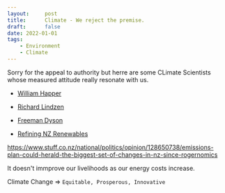 ```yaml
---
layout:     post
title:      Climate - We reject the premise.
draft:      false
date: 2022-01-01
tags: 
    - Environment
    - Climate
---
```


Sorry for the appeal to authority but herre are some CLimate Scientists 
whose measured attitude really resonate with us.

- [William Happer](https://en.wikipedia.org/wiki/William_Happer)
- [Richard Lindzen](https://en.wikipedia.org/wiki/Richard_Lindzen)
- [Freeman Dyson](https://en.wikipedia.org/wiki/Freeman_Dyson)

- [Refining NZ Renewables](https://www.mbie.govt.nz/dmsdocument/12087-refining-nz-accelerating-renewable-energy-and-energy-efficiency-submission-pdf)


https://www.stuff.co.nz/national/politics/opinion/128650738/emissions-plan-could-herald-the-biggest-set-of-changes-in-nz-since-rogernomics


It doesn't immprove our livelihoods as our energy costs increase.

Climate Change => `Equitable, Prosperous, Innovative`
